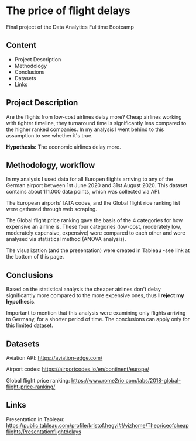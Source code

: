 # The price of flight delays

Final project of the Data Analytics Fulltime Bootcamp


## Content
* Project Description
* Methodology
* Conclusions
* Datasets
* Links

## Project Description

Are the flights from low-cost airlines delay more? Cheap airlines working with tighter timeline, they turnaround time is significantly less compared to the higher ranked companies. In my analysis I went behind to this assumption to see whether it's true.

**Hypothesis:** The economic airlines delay more.


## Methodology, workflow

In my analysis I used data for all Europen flights arriving to any of the German airport between 1st June 2020 and 31st August 2020. This dataset contains about 111.000 data points, which was collected via API.

The European airports' IATA codes, and the Global flight rice ranking list were gathered through web scraping.

The Global flight price ranking gave the basis of the 4 categories for how expensive an airline is. These four categories (low-cost, moderately low, moderately expensive, expensive) were compared to each other and were analysed via statistical method (ANOVA analysis).

The visualization (and the presentation) were created in Tableau -see link at the bottom of this page.


## Conclusions

Based on the statistical analysis the cheaper airlines don't delay significantly more compared to the more expensive ones, thus **I reject my hypothesis**.

Important to mention that this analysis were examining only flights arriving to Germany, for a shorter period of time. The conclusions can apply only for this limited dataset.


## Datasets

Aviation API: https://aviation-edge.com/

Airport codes: https://airportcodes.io/en/continent/europe/

Global flight price ranking: https://www.rome2rio.com/labs/2018-global-flight-price-ranking/


## Links
Presentation in Tableau: https://public.tableau.com/profile/kristof.hegyi#!/vizhome/Thepriceofcheapflights/Presentationflightdelays

